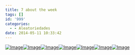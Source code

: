 ```yaml
---
title: 7 about the week
tags: []
id: '999'
categories:
  - - Aleatoriedades
date: 2014-05-11 10:33:42
---
```


[![Image](http://162.243.62.160/wp-content/uploads/2014/05/dsc02766.jpg?w=650)](http://162.243.62.160/wp-content/uploads/2014/05/dsc02766.jpg)[![Image](http://162.243.62.160/wp-content/uploads/2014/05/dsc02729.jpg?w=650)](http://162.243.62.160/wp-content/uploads/2014/05/dsc02729.jpg)[![Image](http://162.243.62.160/wp-content/uploads/2014/05/dsc02748.jpg?w=650)](http://162.243.62.160/wp-content/uploads/2014/05/dsc02748.jpg)[![Image](http://162.243.62.160/wp-content/uploads/2014/05/dsc02750.jpg?w=650)](http://162.243.62.160/wp-content/uploads/2014/05/dsc02750.jpg)[![Image](http://162.243.62.160/wp-content/uploads/2014/05/dsc02772.jpg?w=650)](http://162.243.62.160/wp-content/uploads/2014/05/dsc02772.jpg)[![Image](http://162.243.62.160/wp-content/uploads/2014/05/dsc02779.jpg?w=650)](http://162.243.62.160/wp-content/uploads/2014/05/dsc02779.jpg)[![Image](http://162.243.62.160/wp-content/uploads/2014/05/dsc02793.jpg?w=650)](http://162.243.62.160/wp-content/uploads/2014/05/dsc02793.jpg)
